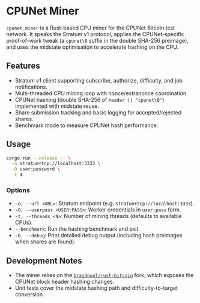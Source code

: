 # CPUNet Miner

`cpunet_miner` is a Rust-based CPU miner for the CPUNet Bitcoin test network. It speaks the Stratum v1
protocol, applies the CPUNet-specific proof-of-work tweak (a `cpunet\0` suffix in the double SHA-256
preimage), and uses the midstate optimisation to accelerate hashing on the CPU.

## Features
- Stratum v1 client supporting subscribe, authorize, difficulty, and job notifications.
- Multi-threaded CPU mining loop with nonce/extranonce coordination.
- CPUNet hashing (double SHA-256 of `header || "cpunet\0"`) implemented with midstate reuse.
- Share submission tracking and basic logging for accepted/rejected shares.
- Benchmark mode to measure CPUNet hash performance.

## Usage
```bash
cargo run --release -- \
  -o stratum+tcp://localhost:3333 \
  -O user:password \
  -t 4
```

### Options
- `-o, --url <URL>`: Stratum endpoint (e.g. `stratum+tcp://localhost:3333`).
- `-O, --userpass <USER:PASS>`: Worker credentials in `user:pass` form.
- `-t, --threads <N>`: Number of mining threads (defaults to available CPUs).
- `--benchmark`: Run the hashing benchmark and exit.
- `-D, --debug`: Print detailed debug output (including hash preimages when shares are found).

## Development Notes
- The miner relies on the [`braidpool/rust-bitcoin`](https://github.com/braidpool/rust-bitcoin) fork, which
  exposes the CPUNet block header hashing changes.
- Unit tests cover the midstate hashing path and difficulty-to-target conversion.
